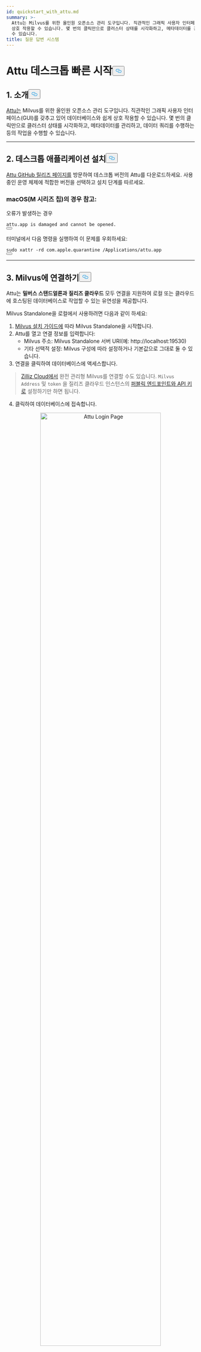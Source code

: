 ```yaml
---
id: quickstart_with_attu.md
summary: >-
  Attu는 Milvus를 위한 올인원 오픈소스 관리 도구입니다. 직관적인 그래픽 사용자 인터페이스(GUI)를 갖추고 있어 데이터베이스와 쉽게
  상호 작용할 수 있습니다. 몇 번의 클릭만으로 클러스터 상태를 시각화하고, 메타데이터를 관리하고, 데이터 쿼리를 수행하는 등의 작업을 수행할
  수 있습니다.
title: 질문 답변 시스템
---
```

<h1 id="Quick-Start-with-Attu-Desktop" class="common-anchor-header">Attu 데스크톱 빠른 시작<button data-href="#Quick-Start-with-Attu-Desktop" class="anchor-icon" translate="no">
      <svg translate="no"
        aria-hidden="true"
        focusable="false"
        height="20"
        version="1.1"
        viewBox="0 0 16 16"
        width="16"
      >
        <path
          fill="#0092E4"
          fill-rule="evenodd"
          d="M4 9h1v1H4c-1.5 0-3-1.69-3-3.5S2.55 3 4 3h4c1.45 0 3 1.69 3 3.5 0 1.41-.91 2.72-2 3.25V8.59c.58-.45 1-1.27 1-2.09C10 5.22 8.98 4 8 4H4c-.98 0-2 1.22-2 2.5S3 9 4 9zm9-3h-1v1h1c1 0 2 1.22 2 2.5S13.98 12 13 12H9c-.98 0-2-1.22-2-2.5 0-.83.42-1.64 1-2.09V6.25c-1.09.53-2 1.84-2 3.25C6 11.31 7.55 13 9 13h4c1.45 0 3-1.69 3-3.5S14.5 6 13 6z"
        ></path>
      </svg>
    </button></h1><h2 id="1-Introduction" class="common-anchor-header">1. 소개<button data-href="#1-Introduction" class="anchor-icon" translate="no">
      <svg translate="no"
        aria-hidden="true"
        focusable="false"
        height="20"
        version="1.1"
        viewBox="0 0 16 16"
        width="16"
      >
        <path
          fill="#0092E4"
          fill-rule="evenodd"
          d="M4 9h1v1H4c-1.5 0-3-1.69-3-3.5S2.55 3 4 3h4c1.45 0 3 1.69 3 3.5 0 1.41-.91 2.72-2 3.25V8.59c.58-.45 1-1.27 1-2.09C10 5.22 8.98 4 8 4H4c-.98 0-2 1.22-2 2.5S3 9 4 9zm9-3h-1v1h1c1 0 2 1.22 2 2.5S13.98 12 13 12H9c-.98 0-2-1.22-2-2.5 0-.83.42-1.64 1-2.09V6.25c-1.09.53-2 1.84-2 3.25C6 11.31 7.55 13 9 13h4c1.45 0 3-1.69 3-3.5S14.5 6 13 6z"
        ></path>
      </svg>
    </button></h2><p><a href="https://github.com/zilliztech/attu">Attu는</a> Milvus를 위한 올인원 오픈소스 관리 도구입니다. 직관적인 그래픽 사용자 인터페이스(GUI)를 갖추고 있어 데이터베이스와 쉽게 상호 작용할 수 있습니다. 몇 번의 클릭만으로 클러스터 상태를 시각화하고, 메타데이터를 관리하고, 데이터 쿼리를 수행하는 등의 작업을 수행할 수 있습니다.</p>
<hr>
<h2 id="2-Install-Desktop-Application" class="common-anchor-header">2. 데스크톱 애플리케이션 설치<button data-href="#2-Install-Desktop-Application" class="anchor-icon" translate="no">
      <svg translate="no"
        aria-hidden="true"
        focusable="false"
        height="20"
        version="1.1"
        viewBox="0 0 16 16"
        width="16"
      >
        <path
          fill="#0092E4"
          fill-rule="evenodd"
          d="M4 9h1v1H4c-1.5 0-3-1.69-3-3.5S2.55 3 4 3h4c1.45 0 3 1.69 3 3.5 0 1.41-.91 2.72-2 3.25V8.59c.58-.45 1-1.27 1-2.09C10 5.22 8.98 4 8 4H4c-.98 0-2 1.22-2 2.5S3 9 4 9zm9-3h-1v1h1c1 0 2 1.22 2 2.5S13.98 12 13 12H9c-.98 0-2-1.22-2-2.5 0-.83.42-1.64 1-2.09V6.25c-1.09.53-2 1.84-2 3.25C6 11.31 7.55 13 9 13h4c1.45 0 3-1.69 3-3.5S14.5 6 13 6z"
        ></path>
      </svg>
    </button></h2><p><a href="https://github.com/zilliztech/attu/releases">Attu GitHub 릴리즈 페이지를</a> 방문하여 데스크톱 버전의 Attu를 다운로드하세요. 사용 중인 운영 체제에 적합한 버전을 선택하고 설치 단계를 따르세요.</p>
<h3 id="Note-for-macOS-M-series-chip" class="common-anchor-header">macOS(M 시리즈 칩)의 경우 참고:</h3><p>오류가 발생하는 경우</p>
<pre><code translate="no">attu.app <span class="hljs-keyword">is</span> damaged <span class="hljs-keyword">and</span> cannot be opened.
<button class="copy-code-btn"></button></code></pre>
<p>터미널에서 다음 명령을 실행하여 이 문제를 우회하세요:</p>
<pre><code translate="no"><span class="hljs-built_in">sudo</span> xattr -rd com.apple.quarantine /Applications/attu.app
<button class="copy-code-btn"></button></code></pre>
<hr>
<h2 id="3-Connect-to-Milvus" class="common-anchor-header">3. Milvus에 연결하기<button data-href="#3-Connect-to-Milvus" class="anchor-icon" translate="no">
      <svg translate="no"
        aria-hidden="true"
        focusable="false"
        height="20"
        version="1.1"
        viewBox="0 0 16 16"
        width="16"
      >
        <path
          fill="#0092E4"
          fill-rule="evenodd"
          d="M4 9h1v1H4c-1.5 0-3-1.69-3-3.5S2.55 3 4 3h4c1.45 0 3 1.69 3 3.5 0 1.41-.91 2.72-2 3.25V8.59c.58-.45 1-1.27 1-2.09C10 5.22 8.98 4 8 4H4c-.98 0-2 1.22-2 2.5S3 9 4 9zm9-3h-1v1h1c1 0 2 1.22 2 2.5S13.98 12 13 12H9c-.98 0-2-1.22-2-2.5 0-.83.42-1.64 1-2.09V6.25c-1.09.53-2 1.84-2 3.25C6 11.31 7.55 13 9 13h4c1.45 0 3-1.69 3-3.5S14.5 6 13 6z"
        ></path>
      </svg>
    </button></h2><p>Attu는 <strong>밀버스 스탠드얼론과</strong> <strong>질리즈 클라우드</strong> 모두 연결을 지원하여 로컬 또는 클라우드에 호스팅된 데이터베이스로 작업할 수 있는 유연성을 제공합니다.</p>
<p>Milvus Standalone을 로컬에서 사용하려면 다음과 같이 하세요:</p>
<ol>
<li><a href="https://milvus.io/docs/install_standalone-docker.md">Milvus 설치 가이드에</a> 따라 Milvus Standalone을 시작합니다.</li>
<li>Attu를 열고 연결 정보를 입력합니다:<ul>
<li>Milvus 주소: Milvus Standalone 서버 URI(예: http://localhost:19530)</li>
<li>기타 선택적 설정: Milvus 구성에 따라 설정하거나 기본값으로 그대로 둘 수 있습니다.</li>
</ul></li>
<li>연결을 클릭하여 데이터베이스에 액세스합니다.</li>
</ol>
<blockquote>
<p><a href="https://zilliz.com/cloud">Zilliz Cloud에서</a> 완전 관리형 Milvus를 연결할 수도 있습니다. <code translate="no">Milvus Address</code> 및 <code translate="no">token</code> 을 질리즈 클라우드 인스턴스의 <a href="https://docs.zilliz.com/docs/on-zilliz-cloud-console#cluster-details">퍼블릭 엔드포인트와 API 키로</a> 설정하기만 하면 됩니다.</p>
</blockquote>
<ol start="4">
<li>클릭하여 데이터베이스에 접속합니다.</li>
</ol>
<p align="center">
  <img translate="no" src="/docs/v2.5.x/assets/attu_login_page.png" alt="Attu Login Page" width="80%">
</p>
<hr>
<h2 id="4-Prepare-Data-Create-Collection-and-Insert-Data" class="common-anchor-header">4. 데이터 준비, 수집 생성, 데이터 삽입하기<button data-href="#4-Prepare-Data-Create-Collection-and-Insert-Data" class="anchor-icon" translate="no">
      <svg translate="no"
        aria-hidden="true"
        focusable="false"
        height="20"
        version="1.1"
        viewBox="0 0 16 16"
        width="16"
      >
        <path
          fill="#0092E4"
          fill-rule="evenodd"
          d="M4 9h1v1H4c-1.5 0-3-1.69-3-3.5S2.55 3 4 3h4c1.45 0 3 1.69 3 3.5 0 1.41-.91 2.72-2 3.25V8.59c.58-.45 1-1.27 1-2.09C10 5.22 8.98 4 8 4H4c-.98 0-2 1.22-2 2.5S3 9 4 9zm9-3h-1v1h1c1 0 2 1.22 2 2.5S13.98 12 13 12H9c-.98 0-2-1.22-2-2.5 0-.83.42-1.64 1-2.09V6.25c-1.09.53-2 1.84-2 3.25C6 11.31 7.55 13 9 13h4c1.45 0 3-1.69 3-3.5S14.5 6 13 6z"
        ></path>
      </svg>
    </button></h2><h3 id="41-Prepare-the-Data" class="common-anchor-header">4.1 데이터 준비</h3><p>이 예제에서는 <a href="https://github.com/milvus-io/milvus-docs/releases/download/v2.4.6-preview/milvus_docs_2.4.x_en.zip">Milvus 문서 2.4.x의</a> FAQ 페이지를 데이터셋으로 사용합니다.</p>
<h4 id="Download-and-Extract-Data" class="common-anchor-header">데이터를 다운로드하고 추출합니다:</h4><pre><code translate="no" class="language-bash">wget https://github.com/milvus-io/milvus-docs/releases/download/v2<span class="hljs-number">.4</span><span class="hljs-number">.6</span>-preview/milvus_docs_2<span class="hljs-number">.4</span>.x_en.<span class="hljs-built_in">zip</span>
unzip -q milvus_docs_2<span class="hljs-number">.4</span>.x_en.<span class="hljs-built_in">zip</span> -d milvus_docs
<button class="copy-code-btn"></button></code></pre>
<h4 id="Process-Markdown-Files" class="common-anchor-header">마크다운 파일 처리하기:</h4><pre><code translate="no" class="language-python"><span class="hljs-keyword">from</span> glob <span class="hljs-keyword">import</span> glob

text_lines = []
<span class="hljs-keyword">for</span> file_path <span class="hljs-keyword">in</span> glob(<span class="hljs-string">&quot;milvus_docs/en/faq/*.md&quot;</span>, recursive=<span class="hljs-literal">True</span>):
    <span class="hljs-keyword">with</span> <span class="hljs-built_in">open</span>(file_path, <span class="hljs-string">&quot;r&quot;</span>) <span class="hljs-keyword">as</span> file:
        file_text = file.read()
    text_lines += file_text.split(<span class="hljs-string">&quot;# &quot;</span>)
<button class="copy-code-btn"></button></code></pre>
<hr>
<h3 id="42-Generate-Embeddings" class="common-anchor-header">4.2 임베딩 생성하기</h3><p><code translate="no">milvus_model</code> 을 사용하여 텍스트 임베딩을 생성할 임베딩 모델을 정의합니다. 여기서는 사전 학습된 경량 임베딩 모델인 <code translate="no">DefaultEmbeddingFunction</code> 모델을 예로 사용합니다.</p>
<pre><code translate="no" class="language-python"><span class="hljs-keyword">from</span> pymilvus <span class="hljs-keyword">import</span> model <span class="hljs-keyword">as</span> milvus_model

embedding_model = milvus_model.DefaultEmbeddingFunction()

<span class="hljs-comment"># Generate test embedding</span>
test_embedding = embedding_model.encode_queries([<span class="hljs-string">&quot;This is a test&quot;</span>])[<span class="hljs-number">0</span>]
embedding_dim = <span class="hljs-built_in">len</span>(test_embedding)
<span class="hljs-built_in">print</span>(embedding_dim)
<span class="hljs-built_in">print</span>(test_embedding[:<span class="hljs-number">10</span>])
<button class="copy-code-btn"></button></code></pre>
<h4 id="Output" class="common-anchor-header">출력합니다:</h4><pre><code translate="no">768
[-0.04836066  0.07163023 -0.01130064 -0.03789345 -0.03320649 -0.01318448
 -0.03041712 -0.02269499 -0.02317863 -0.00426028]
<button class="copy-code-btn"></button></code></pre>
<hr>
<h3 id="43-Create-Collection" class="common-anchor-header">4.3 컬렉션 만들기</h3><p>Milvus에 연결하여 컬렉션을 생성합니다:</p>
<pre><code translate="no" class="language-python"><span class="hljs-keyword">from</span> pymilvus <span class="hljs-keyword">import</span> MilvusClient

<span class="hljs-comment"># Connect to Milvus Standalone</span>
client = MilvusClient(uri=<span class="hljs-string">&quot;http://localhost:19530&quot;</span>)

collection_name = <span class="hljs-string">&quot;attu_tutorial&quot;</span>

<span class="hljs-comment"># Drop collection if it exists</span>
<span class="hljs-keyword">if</span> client.has_collection(collection_name):
    client.drop_collection(collection_name)

<span class="hljs-comment"># Create a new collection</span>
client.create_collection(
    collection_name=collection_name,
    dimension=embedding_dim,
    metric_type=<span class="hljs-string">&quot;IP&quot;</span>,  <span class="hljs-comment"># Inner product distance</span>
    consistency_level=<span class="hljs-string">&quot;Strong&quot;</span>,  <span class="hljs-comment"># Supported values are (`&quot;Strong&quot;`, `&quot;Session&quot;`, `&quot;Bounded&quot;`, `&quot;Eventually&quot;`). See https://milvus.io/docs/consistency.md#Consistency-Level for more details.</span>
)
<button class="copy-code-btn"></button></code></pre>
<hr>
<h3 id="44-Insert-Data" class="common-anchor-header">4.4 데이터 삽입</h3><p>텍스트 줄을 반복하고 임베딩을 생성한 다음 데이터를 Milvus에 삽입합니다:</p>
<pre><code translate="no" class="language-python"><span class="hljs-keyword">from</span> tqdm <span class="hljs-keyword">import</span> tqdm

data = []
doc_embeddings = embedding_model.encode_documents(text_lines)

<span class="hljs-keyword">for</span> i, line <span class="hljs-keyword">in</span> <span class="hljs-built_in">enumerate</span>(tqdm(text_lines, desc=<span class="hljs-string">&quot;Creating embeddings&quot;</span>)):
    data.append({<span class="hljs-string">&quot;id&quot;</span>: i, <span class="hljs-string">&quot;vector&quot;</span>: doc_embeddings[i], <span class="hljs-string">&quot;text&quot;</span>: line})

client.insert(collection_name=collection_name, data=data)
<button class="copy-code-btn"></button></code></pre>
<hr>
<h3 id="45-Visualize-Data-and-Schema" class="common-anchor-header">4.5 데이터 및 스키마 시각화</h3><p>이제 Attu의 인터페이스를 사용하여 데이터 스키마와 삽입된 엔티티를 시각화할 수 있습니다. 스키마에는 <code translate="no">Int64</code> 유형의 <code translate="no">id</code> 필드와 <code translate="no">vector</code> 유형의 <code translate="no">FloatVector(768)</code> 필드( <code translate="no">Inner Product (IP)</code> 메트릭 포함) 등 정의된 필드가 표시됩니다. 컬렉션에는 <strong>72개의 엔티티가</strong> 로드되어 있습니다.</p>
<p>또한 ID, 벡터 임베딩 및 텍스트 콘텐츠와 같은 메타데이터를 저장하는 동적 필드를 포함하여 삽입된 데이터를 볼 수 있습니다. 이 인터페이스는 지정된 조건 또는 동적 필드를 기반으로 필터링 및 쿼리를 지원합니다.</p>
<p align="center">
  <img translate="no" src="/docs/v2.5.x/assets/attu_after_data_insertion_1.png" alt="Schema View" width="45%" />
  <img translate="no" src="/docs/v2.5.x/assets/attu_after_data_insertion_2.png" alt="Data View" width="45%" />
</p>
<h2 id="5-Visualizing-Search-Results-and-Relationships" class="common-anchor-header">5. 검색 결과 및 관계 시각화<button data-href="#5-Visualizing-Search-Results-and-Relationships" class="anchor-icon" translate="no">
      <svg translate="no"
        aria-hidden="true"
        focusable="false"
        height="20"
        version="1.1"
        viewBox="0 0 16 16"
        width="16"
      >
        <path
          fill="#0092E4"
          fill-rule="evenodd"
          d="M4 9h1v1H4c-1.5 0-3-1.69-3-3.5S2.55 3 4 3h4c1.45 0 3 1.69 3 3.5 0 1.41-.91 2.72-2 3.25V8.59c.58-.45 1-1.27 1-2.09C10 5.22 8.98 4 8 4H4c-.98 0-2 1.22-2 2.5S3 9 4 9zm9-3h-1v1h1c1 0 2 1.22 2 2.5S13.98 12 13 12H9c-.98 0-2-1.22-2-2.5 0-.83.42-1.64 1-2.09V6.25c-1.09.53-2 1.84-2 3.25C6 11.31 7.55 13 9 13h4c1.45 0 3-1.69 3-3.5S14.5 6 13 6z"
        ></path>
      </svg>
    </button></h2><p>Attu는 데이터 관계를 시각화하고 탐색할 수 있는 강력한 인터페이스를 제공합니다. 삽입된 데이터 포인트와 그 유사성 관계를 조사하려면 다음 단계를 따르세요:</p>
<h3 id="51-Perform-a-Search" class="common-anchor-header">5.1 <strong>검색 수행</strong></h3><p>Attu의 <strong>벡터 검색</strong> 탭으로 이동합니다.</p>
<ol>
<li><strong>무작위 데이터 생성</strong> 버튼을 클릭하여 테스트 쿼리를 생성합니다.</li>
<li><strong>검색을</strong> 클릭하여 생성된 데이터를 기반으로 결과를 검색합니다.</li>
</ol>
<p>결과는 테이블에 표시되며, 일치하는 각 엔티티의 ID, 유사도 점수 및 동적 필드가 표시됩니다.</p>
<p align="center">
  <img translate="no" src="/docs/v2.5.x/assets/attu_searched_table.png" alt="Search Results Table" width="80%">
</p>
<hr>
<h3 id="52-Explore-Data-Relationships" class="common-anchor-header">5.2 <strong>데이터 관계 탐색</strong></h3><p>결과 패널에서 <strong>탐색</strong> 버튼을 클릭하면 쿼리 벡터와 검색 결과 사이의 관계를 <strong>지식 그래프와 같은 구조로</strong> 시각화할 수 있습니다.</p>
<ul>
<li><strong>중앙 노드는</strong> 검색 벡터를 나타냅니다.</li>
<li><strong>연결된 노드는</strong> 검색 결과를 나타내며, 해당 노드를 클릭하면 해당 노드의 상세 정보가 표시됩니다.</li>
</ul>
<p align="center">
  <img translate="no" src="/docs/v2.5.x/assets/attu_searched_graph.png" alt="Knowledge Graph Visualization" width="80%">
</p>
<hr>
<h3 id="53-Expand-the-Graph" class="common-anchor-header">5.3 <strong>그래프 펼치기</strong></h3><p>결과 노드를 더블클릭하여 연결을 확장합니다. 이 작업은 선택한 노드와 컬렉션의 다른 데이터 포인트 사이의 추가 관계를 표시하여 <strong>더 크고 상호 연결된 지식 그래프를</strong> 만듭니다.</p>
<p>이 확장된 보기를 사용하면 벡터 유사성을 기반으로 데이터 포인트가 어떻게 연관되어 있는지 더 깊이 탐색할 수 있습니다.</p>
<p align="center">
  <img translate="no" src="/docs/v2.5.x/assets/attu_expanded_searched_graph.png" alt="Expanded Knowledge Graph" width="80%">
</p>
<hr>
<h2 id="6-Conclusion" class="common-anchor-header">6. 결론<button data-href="#6-Conclusion" class="anchor-icon" translate="no">
      <svg translate="no"
        aria-hidden="true"
        focusable="false"
        height="20"
        version="1.1"
        viewBox="0 0 16 16"
        width="16"
      >
        <path
          fill="#0092E4"
          fill-rule="evenodd"
          d="M4 9h1v1H4c-1.5 0-3-1.69-3-3.5S2.55 3 4 3h4c1.45 0 3 1.69 3 3.5 0 1.41-.91 2.72-2 3.25V8.59c.58-.45 1-1.27 1-2.09C10 5.22 8.98 4 8 4H4c-.98 0-2 1.22-2 2.5S3 9 4 9zm9-3h-1v1h1c1 0 2 1.22 2 2.5S13.98 12 13 12H9c-.98 0-2-1.22-2-2.5 0-.83.42-1.64 1-2.09V6.25c-1.09.53-2 1.84-2 3.25C6 11.31 7.55 13 9 13h4c1.45 0 3-1.69 3-3.5S14.5 6 13 6z"
        ></path>
      </svg>
    </button></h2><p>Attu는 Milvus에 저장된 벡터 데이터의 관리와 시각화를 간소화합니다. 데이터 삽입부터 쿼리 실행, 대화형 탐색에 이르기까지 복잡한 벡터 검색 작업을 처리할 수 있는 직관적인 인터페이스를 제공합니다. 동적 스키마 지원, 그래픽 검색 시각화, 유연한 쿼리 필터와 같은 기능을 통해 Attu는 사용자가 대규모 데이터 세트를 효과적으로 분석할 수 있도록 지원합니다.</p>
<p>Attu의 시각적 탐색 도구를 활용하면 데이터를 더 잘 이해하고, 숨겨진 관계를 파악하고, 데이터 기반의 의사 결정을 내릴 수 있습니다. 지금 바로 Attu와 Milvus로 데이터 세트 탐색을 시작하세요!</p>
<hr>
